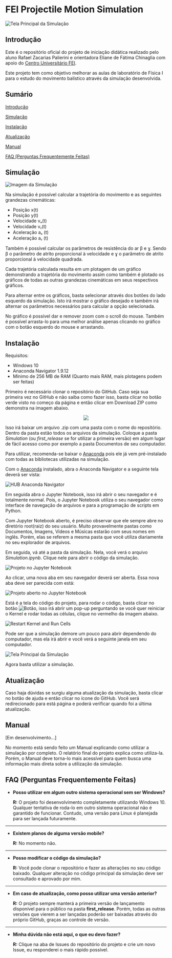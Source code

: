 # **FEI Projectile Motion Simulation**

![Tela Principal da Simulação](./Images/ProjectLogo.gif)

## **Introdução**

Este é o repositório oficial do projeto de iniciação didática realizado pelo aluno Rafael Zacarias Palierini e orientadora Eliane de Fátima Chinaglia com apoio do [Centro Universitário FEI](https://portal.fei.edu.br/).

Este projeto tem como objetivo melhorar as aulas de laboratório de Física I para o estudo do movimento balístico através da simulação desenvolvida.

## **Sumário**

[Introdução](#Introdução)

[Simulação](#Simulação)

[Instalação](#Instalação)

[Atualização](#Atualização)

[Manual](#Manual)

[FAQ (Perguntas Frequentemente Feitas)](#faq-perguntas-frequentemente-feitas)

## **Simulação**

![Imagem da Simulação](./Images/Simulation.png)

Na simulação é possível calcular a trajetória do movimento e as seguintes grandezas cinemáticas:

* Posição x(t)
* Posição y(t)
* Velocidade vₓ(t)
* Velocidade vᵧ(t)
* Aceleração aₓ (t)
* Aceleração aᵧ (t)

Também é possível calcular os parâmetros de resistência do ar β e ɣ. Sendo β o parâmetro de atrito proporcional à velocidade e ɣ o parâmetro de atrito proporcional à velocidade quadrada.

Cada trajetória calculada resulta em um plotagem de um gráfico demonstrando a trajetória do movimento assim como também é plotado os gráficos de todas as outras grandezas cinemáticas em seus respectivos gráficos.

Para alternar entre os gráficos, basta selecionar através dos botões do lado esquerdo da simulação. Isto irá mostrar o gráfico desejado e também irá alternar os parâmetros necessários para calcular a opção selecionada.

No gráfico é possível dar e remover zoom com o scroll do mouse. Também é possível arrasta-lo para uma melhor análise apenas clicando no gráfico com o botão esquerdo do mouse e arrastando.

## **Instalação**

Requisitos:
- Windows 10
- Anaconda Navigator 1.9.12
- Mínimo de 256 MB de RAM (Quanto mais RAM, mais plotagens podem ser feitas)

Primeiro é necessário clonar o repositório do GitHub. Caso seja sua primeira vez no GitHub e não saiba como fazer isso, basta clicar no botão verde visto no começo da página e então clicar em Download ZIP como demonstra na imagem abaixo.


<p align="center">
  <img src="./Images/Clone.png" />
</p>

Isso irá baixar um arquivo .zip com uma pasta com o nome do repositório. Dentro da pasta estão todos os arquivos da simulação. Coloque a pasta *Simulation* (ou *first_release* se for utilizar a primeira versão) em algum lugar de fácil acesso como por exemplo a pasta Documentos de seu computador.

Para utilizar, recomenda-se baixar o [Anaconda](https://www.anaconda.com/products/individual) pois ele já vem pré-instalado com todas as bibliotecas utilizadas na simulação.

Com o [Anaconda](https://www.anaconda.com/products/individual) instalado, abra o Anaconda Navigator e a seguinte tela deverá ser vista:

![HUB Anaconda Navigator](./Images/AnacondaNav.png)

Em seguida abra o Jupyter Notebook, isso irá abrir o seu navegador e é totalmente normal. Pois, o Jupyter Notebook utiliza o seu navegador como interface de navegação de arquivos e para a programação de scripts em Python.

Com Jupyter Notebook aberto, é preciso observar que ele sempre abre no diretório root(raiz) do seu usuário. Muito provavelmente pastas como Documentos, Imagens, Vídeos e Músicas estarão com seus nomes em inglês. Porém, elas se referem a mesma pasta que você utiliza diariamente no seu explorador de arquivos.

Em seguida, vá até a pasta da simulação. Nela, você verá o arquivo *Simulation.ipynb*. Clique nele para abrir o código da simulação.

![Projeto no Jupyter Notebook](./Images/JupyterNot.png)

Ao clicar, uma nova aba em seu navegador deverá ser aberta. Essa nova aba deve ser parecida com está:

![Projeto aberto no Jupyter Notebook](./Images/JupyterCode.png)

Está é a tela do código do projeto, para rodar o código, basta clicar no botão ![Botão](./Images/Button.png), isso irá abrir um pop-up perguntando se você quer reiniciar o Kernel e rodar todas as células, clique no vermelho da imagem abaixo.

![Restart Kernel and Run Cells](./Images/RestartKernel.png)

Pode ser que a simulação demore um pouco para abrir dependendo do computador, mas ela irá abrir e você verá a seguinte janela em seu computador.

![Tela Principal da Simulação](./Images/MainScreen.png)

Agora basta utilizar a simulação.

## **Atualização**

Caso haja dúvidas se surgiu alguma atualização da simulação, basta clicar no botão de ajuda e então clicar no ícone do GitHub. Você será redirecionado para está página e poderá verificar quando foi a última atualização.

## **Manual**

[Em desenvolvimento...]

No momento está sendo feito um Manual explicando como utilizar a simulação por completo. O relatório final do projeto explica como utiliza-la. Porém, o Manual deve torna-lo mais acessível para quem busca uma informação mais direta sobre a utilização da simulação.

## **FAQ (Perguntas Frequentemente Feitas)**

* **Posso utilizar em algum outro sistema operacional sem ser Windows?**

    **R:** O projeto foi desenvolvimento completamente utilizando Windows 10. Qualquer tentativa de roda-lo em outro sistema operacional não é garantido de funcionar. Contudo, uma versão para Linux é planejada para ser lançada futuramente.

---

* **Existem planos de alguma versão mobile?**

    **R:** No momento não.

---

* **Posso modificar o código da simulação?**

    **R:** Você pode clonar o repositório e fazer as alterações no seu código baixado. Qualquer alteração no código principal da simulação deve ser consultado e aprovado por mim.

---

* **Em caso de atualização, como posso utilizar uma versão anterior?**

    **R:** O projeto sempre manterá a primeira versão de lançamento disponível para o público na pasta **first_release**. Porém, todas as outras versões que vierem a ser lançadas poderão ser baixadas através do próprio GitHub, graças ao controle de versão.

---

* **Minha dúvida não está aqui, o que eu devo fazer?**

    **R:** Clique na aba de Issues do repositório do projeto e crie um novo Issue, eu responderei o mais rápido possível.
